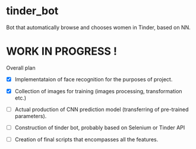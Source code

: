 # tinder_bot
Bot that automatically browse and chooses women in Tinder, based on NN.

# WORK IN PROGRESS !

Overall plan

- [x] Implementataion of face recognition for the purposes of project.
- [X] Collection of images for training (images processing, transformation etc.) 
- [ ] Actual production of CNN prediction model (transferring of pre-trained parameters).
- [ ] Construction of tinder bot, probably based on Selenium or Tinder API 
- [ ] Creation of final scripts that encompasses all the features.

